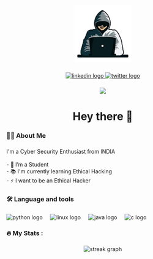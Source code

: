 <div align="center">
  <img height="150" src=".github/workflows/[removal.ai]_ccd5635c-2d7d-4f9e-aa11-a0e4acca3359-hacker-hacking-vector-png-images-hacker-wearing-hoodie-and-using-laptop-computer-freak-hacking-and-malware-concept-geek-digital-hackers-scammer-phishing-mysterious-fra.png"  />
</div>

###

<div align="center">
  <a href="https://www.linkedin.com/in/jagadeesh-kannedari-457891265/">
  <img src="https://img.shields.io/static/v1?message=LinkedIn&logo=linkedin&label=&color=0077B5&logoColor=white&labelColor=&style=for-the-badge" height="25" alt="linkedin logo"  />
  </a>
  <a href="https://x.com/clarencebuttow">
  <img src="https://img.shields.io/static/v1?message=Twitter&logo=twitter&label=&color=1DA1F2&logoColor=white&labelColor=&style=for-the-badge" height="25" alt="twitter logo"  />
  </a>
</div>

###

<div align="center">
  <img src="https://visitor-badge.laobi.icu/badge?page_id=Jagadeesh-Honey.Jagadeesh-Honey&"  />
</div>

###

<h1 align="center">Hey there 👋</h1>

###

<h3 align="left">👩‍💻  About Me</h3>

###

<p align="left">I'm a Cyber Security Enthusiast from INDIA<br><br>- 🔭 I’m a Student<br>- 📚 I'm currently learning Ethical Hacking<br>- ⚡ I want to be an Ethical Hacker</p>

###

<h3 align="left">🛠 Language and tools</h3>

###

<div align="left">
  <img src="https://cdn.jsdelivr.net/gh/devicons/devicon/icons/python/python-original.svg" height="40" alt="python logo"  />
  <img width="12" />
  <img src="https://cdn.jsdelivr.net/gh/devicons/devicon/icons/linux/linux-original.svg" height="40" alt="linux logo"  />
  <img width="12" />
  <img src="https://cdn.jsdelivr.net/gh/devicons/devicon/icons/java/java-original.svg" height="40" alt="java logo"  />
  <img width="12" />
  <img src="https://cdn.jsdelivr.net/gh/devicons/devicon/icons/c/c-original.svg" height="40" alt="c logo"  />
</div>

###

<h3 align="left">🔥   My Stats :</h3>

###

<div align="center">
  <img src="https://streak-stats.demolab.com?user=Jagadeesh-Honey&locale=en&mode=daily&theme=dark&hide_border=false&border_radius=5&order=3" height="220" alt="streak graph"  />
</div>

###

